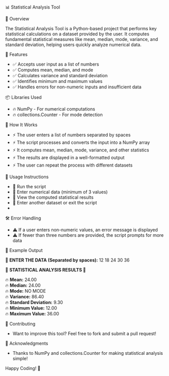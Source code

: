 📊 Statistical Analysis Tool

🚀 Overview

The Statistical Analysis Tool is a Python-based project that performs key statistical calculations on a dataset provided by the user. It computes fundamental statistical measures like mean, median, mode, variance, and standard deviation, helping users quickly analyze numerical data.

📌 Features

-  ✅ Accepts user input as a list of numbers
-  ✅ Computes mean, median, and mode
-  ✅ Calculates variance and standard deviation
-  ✅ Identifies minimum and maximum values
-  ✅ Handles errors for non-numeric inputs and insufficient data
  
📦 Libraries Used

-  🔥 NumPy - For numerical computations
-  🔥 collections.Counter - For mode detection
  
🎯 How It Works

-  ⚡ The user enters a list of numbers separated by spaces
-  ⚡ The script processes and converts the input into a NumPy array
-  ⚡ It computes mean, median, mode, variance, and other statistics
-  ⚡ The results are displayed in a well-formatted output
-  ⚡ The user can repeat the process with different datasets
  
🔧 Usage Instructions

-  🔹 Run the script
-  🔹 Enter numerical data (minimum of 3 values)
-  🔹 View the computed statistical results
-  🔹 Enter another dataset or exit the script
-  
🛠 Error Handling

-  ⚠️ If a user enters non-numeric values, an error message is displayed
-  ⚠️ If fewer than three numbers are provided, the script prompts for more data
  
📜 Example Output

🔎 **ENTER THE DATA (Separated by spaces):** 12 18 24 30 36  

🎉 **STATISTICAL ANALYSIS RESULTS 🎉**  

🔥 **Mean:** 24.00  
🔥 **Median:** 24.00  
🔥 **Mode:** NO MODE  
🔥 **Variance:** 86.40  
🔥 **Standard Deviation:** 9.30  
🔥 **Minimum Value:** 12.00  
🔥 **Maximum Value:** 36.00  

🤝 Contributing

-  Want to improve this tool? Feel free to fork and submit a pull request!
  
🌟 Acknowledgments

-  Thanks to NumPy and collections.Counter for making statistical analysis simple!
  
Happy Coding! 🎉
